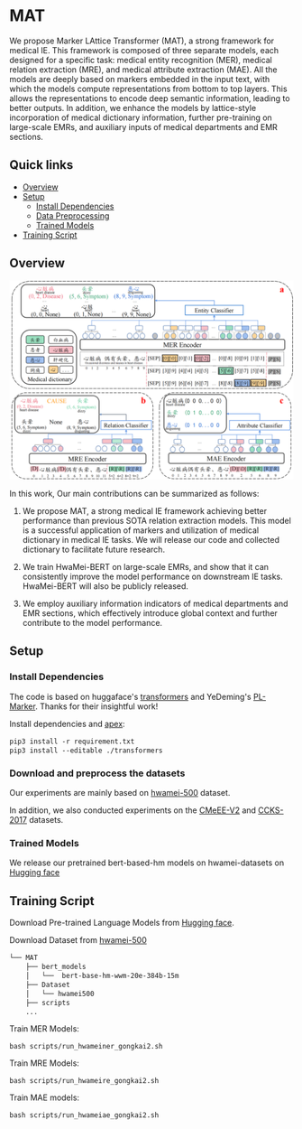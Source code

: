 # MAT
We propose Marker LAttice Transformer (MAT), a strong framework for medical IE. This framework is composed of three separate models, each designed for a specific task: medical entity recognition (MER), medical relation extraction (MRE), and medical attribute extraction (MAE). All the models are deeply based on markers embedded in the input text, with which the models compute representations from bottom to top layers.
This allows the representations to encode deep semantic information, leading to better outputs. In addition, we enhance the models by lattice-style incorporation of medical
dictionary information, further pre-training on large-scale EMRs, and auxiliary inputs of medical departments and EMR sections.

## Quick links
* [Overview](#Overview)
* [Setup](#Setup)
  * [Install Dependencies](#Install-dependencies)
  * [Data Preprocessing](#Download-and-preprocess-the-datasets)
  * [Trained Models](#Trained-Models)
* [Training Script](#Training-script)



## Overview
![](./figs/fig1.png)

In this work, Our main contributions can be summarized as follows:

1. We propose MAT, a strong medical IE framework achieving better performance than previous SOTA relation extraction models. This model is a successful application of markers and utilization of medical dictionary in medical IE tasks. We will release our code and collected dictionary to facilitate future research.

2. We train HwaMei-BERT on large-scale EMRs, and show that it can consistently improve the model performance on downstream IE tasks. HwaMei-BERT will also be publicly released.

3. We employ auxiliary information indicators of medical departments and EMR sections, which effectively introduce global context and further contribute to the model performance.


## Setup
### Install Dependencies

The code is based on huggaface's [transformers](https://github.com/huggingface/transformers) and YeDeming's [PL-Marker](https://github.com/thunlp/PL-Marker). Thanks for their insightful work!

Install dependencies and [apex](https://github.com/NVIDIA/apex):
```
pip3 install -r requirement.txt
pip3 install --editable ./transformers
```

### Download and preprocess the datasets
Our experiments are mainly based on [hwamei-500](https://huggingface.co/datasets/FreeJon/hwamei-500) dataset.

In addition, we also conducted experiments on the [CMeEE-V2](https://tianchi.aliyun.com/dataset/177390) and [CCKS-2017](https://www.heywhale.com/mw/dataset/648058405742d97f8f6beca0) datasets.



### Trained Models
We release our pretrained bert-based-hm models on hwamei-datasets on [Hugging face](https://huggingface.co/FreeJon/bert-base-hm-20e-384b-15m)

## Training Script
Download Pre-trained Language Models from [Hugging face](https://huggingface.co/FreeJon/bert-base-hm-20e-384b-15m).

Download Dataset from [hwamei-500](https://huggingface.co/datasets/FreeJon/hwamei-500)

```
└── MAT
    ├── bert_models
    │   └──  bert-base-hm-wwm-20e-384b-15m
    ├── Dataset
    │   └── hwamei500
    ├── scripts
    ...
```

Train MER Models:
```
bash scripts/run_hwameiner_gongkai2.sh
```

Train MRE Models:
```
bash scripts/run_hwameire_gongkai2.sh
```

Train MAE models:
```
bash scripts/run_hwameiae_gongkai2.sh
```

